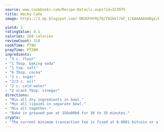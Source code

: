 ```yaml
---
source: www.cookbooks.com/Recipe-Details.aspx?id=323975
title: Wacky Cake
image: https://1.bp.blogspot.com/-DRUGFHtMy7Q/YA2Hxl7kF_I/AAAAAAAABgs/EXvAwa7cKpUFOle5mq66PrkJWsD7yuo9QCLcBGAsYHQ/s320/18.png

yield: 3
ratingValue: 4.1
calories: 268 calories
reviewCount: 310
cookTime: PT0H
prepTime: PT38M
ingredients:
- "3 c. flour"
- "1 Tbsp. baking soda"
- "1 tsp. salt"
- "6 Tbsp. cocoa"
- "2 c. sugar"
- "2/3 c. oil"
- "2 c. cold water"
- "2 scant Tbsp. vinegar"
directions:
- "Mix all dry ingredients in bowl."
- "Mix all liquids in separate bowl."
- "Mix all together."
- "Bake in greased pan at 350u00b0 for 30 to 35 minutes."
crypto:
- "The current minimum transaction fee is fixed at 0.0001 bitcoin or a tenth of a millibitcoin per kilobyte, recently decreased from one millibitcoin."
---
```


